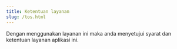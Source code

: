 ```yaml
---
title: Ketentuan layanan
slug: /tos.html
---
```


Dengan menggunakan layanan ini maka anda menyetujui syarat dan ketentuan layanan aplikasi ini.